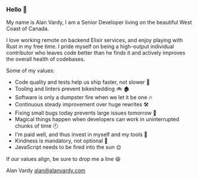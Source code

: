### Hello 👋

My name is Alan Vardy, I am a Senior Developer living on the beautiful West Coast of Canada. 

I love working remote on backend Elixir services, and enjoy playing with Rust in my free time. I pride myself on being a high-output individual contributor who leaves code better than he finds it and actively improves the overall health of codebases.

Some of my values:
- Code quality and tests help us ship faster, not slower 🚢
- Tooling and linters prevent bikeshedding 🚲 🏚️
- Software is only a dumpster fire when we let it be one 🔥
- Continuous steady improvement over huge rewrites 🛠️
- Fixing small bugs today prevents large issues tomorrow 🐛
- Magical things happen when developers can work in uninterrupted chunks of time 🕙
- I'm paid well, and thus invest in myself and my tools 🚀
- Kindness is mandatory, not optional 🥰
- JavaScript needs to be fired into the sun 🌞

If our values align, be sure to drop me a line 😆

Alan Vardy
alan@alanvardy.com
